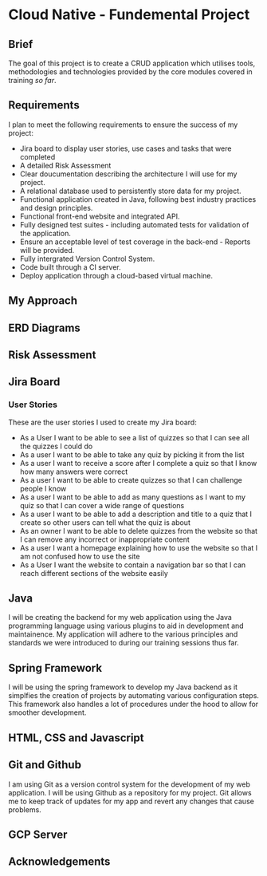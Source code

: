 # Cloud Native - Fundemental Project

## Brief

The goal of this project is to create a CRUD application which utilises tools, methodologies and technologies provided by the core modules covered in training _so far_.

## Requirements 

I plan to meet the following requirements to ensure the success of my project:

* Jira board to display user stories, use cases and tasks that were completed
* A detailed Risk Assessment
* Clear doucumentation describing the architecture I will use for my project.
* A relational database used to persistently store data for my project.
* Functional application created in Java, following best industry practices and design principles.
* Functional front-end website and integrated API.
* Fully designed test suites - including automated tests for validation of the application.
* Ensure an acceptable level of test coverage in the back-end - Reports will be provided.
* Fully intergrated Version Control System.
* Code built through a CI server.
* Deploy application through a cloud-based virtual machine.


## My Approach


## ERD Diagrams


## Risk Assessment


## Jira Board

### User Stories

These are the user stories I used to create my Jira board:
* As a User I want to be able to see a list of quizzes so that I can see all the quizzes I could do
* As a user I want to be able to take any quiz by picking it from the list
* As a user I want to receive a score after I complete a quiz so that I know how many answers were correct
* As a user I want to be able to create quizzes so that I can challenge people I know
* As a user I want to be able to add as many questions as I want to my quiz so that I can cover a wide range of questions
* As a user I want to be able to add a description and title to a quiz that I create so other users can tell what the quiz is about
* As an owner I want to be able to delete quizzes from the website so that I can remove any incorrect or inappropriate content
* As a user I want a homepage explaining how to use the website so that I am not confused how to use the site
* As a User I want the website to contain a navigation bar so that I can reach different sections of the website easily


## Java
I will be creating the backend for my web application using the Java programming language using various plugins to aid in development and maintainence. My application will adhere to the various principles and standards we were introduced to during our training sessions thus far.


## Spring Framework
I will be using the spring framework to develop my Java backend as it simplfies the creation of projects by automating various configuration steps. This framework also handles a lot of procedures under the hood to allow for smoother development.

## HTML, CSS and Javascript

## Git and Github
I am using Git as a version control system for the development of my web application. I will be using Github as a repository for my project. Git allows me to keep track of updates for my app and revert any changes that cause problems.


## GCP Server


## Acknowledgements 